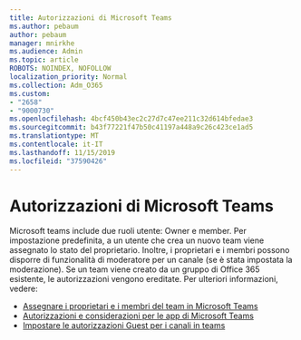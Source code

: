```yaml
---
title: Autorizzazioni di Microsoft Teams
ms.author: pebaum
author: pebaum
manager: mnirkhe
ms.audience: Admin
ms.topic: article
ROBOTS: NOINDEX, NOFOLLOW
localization_priority: Normal
ms.collection: Adm_O365
ms.custom:
- "2658"
- "9000730"
ms.openlocfilehash: 4bcf450b43ec2c27d7c47ee211c32d614bfedae3
ms.sourcegitcommit: b43f77221f47b50c41197a448a9c26c423ce1ad5
ms.translationtype: MT
ms.contentlocale: it-IT
ms.lasthandoff: 11/15/2019
ms.locfileid: "37590426"
---
```

# <a name="microsoft-teams-permissions"></a>Autorizzazioni di Microsoft Teams

Microsoft teams include due ruoli utente: Owner e member. Per impostazione predefinita, a un utente che crea un nuovo team viene assegnato lo stato del proprietario. Inoltre, i proprietari e i membri possono disporre di funzionalità di moderatore per un canale (se è stata impostata la moderazione). Se un team viene creato da un gruppo di Office 365 esistente, le autorizzazioni vengono ereditate. Per ulteriori informazioni, vedere:

- [Assegnare i proprietari e i membri del team in Microsoft Teams](https://docs.microsoft.com/microsoftteams/assign-roles-permissions)
- [Autorizzazioni e considerazioni per le app di Microsoft Teams](https://docs.microsoft.com/microsoftteams/app-permissions)
- [Impostare le autorizzazioni Guest per i canali in teams](https://support.office.com/article/4756c468-2746-4bfd-a582-736d55fcc169)
